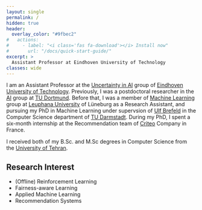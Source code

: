 ```yaml
---
layout: single
permalink: /
hidden: true
header:
  overlay_color: "#9fbec2"
#   actions:
#     - label: "<i class='fas fa-download'></i> Install now"
#       url: "/docs/quick-start-guide/"
excerpt: >
  Assistant Professor at Eindhoven University of Technology
classes: wide
---
```

I am an Assistant Professor at the [Uncertainty in AI](https://uai.win.tue.nl/#intro) group of [Eindhoven University of Technology](https://www.tue.nl/en/). Previously, I was a postdoctoral researcher in the [AI](https://www-ai.cs.uni-dortmund.de/allgemein.html) group at [TU Dortmund](https://www.tu-dortmund.de/). Before that, I was a member of [Machine Learning](http://ml3.leuphana.de/) group at [Leuphana University](https://www.leuphana.de/) of Lüneburg as a Research Assistant, and pursuing my PhD in Machine Learning under supervsion of [Ulf Brefeld](https://ml3.leuphana.de/ulf.html) in the Computer Science department of [TU Darmstadt](https://www.tu-darmstadt.de/). During my PhD, I spent a six-month internship at the Recommendation team of [Criteo](https://www.criteo.com/) Company in France.


I received both of my B.Sc. and M.Sc degrees in Computer Science from the [University of Tehran](https://ut.ac.ir/en).


## Research Interest
<ul>
<li>(Offline) Reinforcement Learning</li>
<li>Fairness-aware Learning</li>
<li>Applied Machine Learning</li>
<li>Recommendation Systems</li>
</ul>